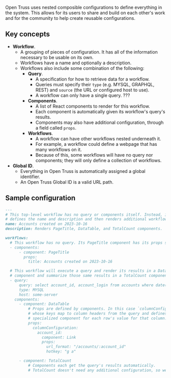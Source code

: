 Open Truss uses nested composible configurations to define everything in the system. This allows for its users to share and build on each other's work and for the community to help create reusable configurations.

## Key concepts
- **Workflow**.
  - A grouping of pieces of configuration. It has all of the information necessary to be usable on its own.
  - Workflows have a name and optionally a description.
  - Workflows also include some combination of the following:
    - **Query**.
      - A specification for how to retrieve data for a workflow.
      - Queries must specify their `type` (e.g. MYSQL, GRAPHQL, REST) and `source` (the URL or configured host to use).
      - A workflow can only have a single query. ???
    - **Components**.
      - A list of React components to render for this workflow.
      - Each component is automatically given its workflow's query's results.
      - Components may also have additional configuration, through a field called `props`.
    - **Workflows**.
      - A workflow can have other workflows nested underneath it.
      - For example, a workflow could define a webpage that has many workflows on it.
      - Because of this, some workflows will have no query nor components; they will only define a collection of workflows.
- **Global ID**.
  - Everything in Open Truss is automatically assigned a global identifier.
  - An Open Truss Global ID is a valid URL path.

## Sample configuration

```md
---
# This top-level workflow has no query or components itself. Instead, it only
# defines the name and description and then renders additional workflows underneath it.
name: Accounts created on 2023-10-16
description: Renders PageTitle, DataTable, and TotalCount components.

workflows:
  # This workflow has no query. Its PageTitle component has its props set in the configuration.
  - components:
      - component: PageTitle
        props:
          title: Accounts created on 2023-10-16

  # This workflow will execute a query and render its results in a DataTable
  # component and summarize those same results in a TotalCount component.
  - query:
      query: select account_id, account_login from accounts where date(created_at) = '2023-10-16' order by id desc;
      type: MYSQL
      host: some-server
    components:
      - component: DataTable
          # Props are defined by components. In this case `columnConfiguration` is an object
          # whose keys map to column headers from the query and defines how to render a
          # specialized component for each row's value for that column.
          props:
            columnConfiguration:
              account_id:
                component: Link
                props:
                  url_format: "/accounts/:account_id"
                  hotkey: "g a"

      - component: TotalCount
          # Components each get the query's results automatically.
          # TotalCount doesn't need any additional configuration, so we pass nothing in.
```
